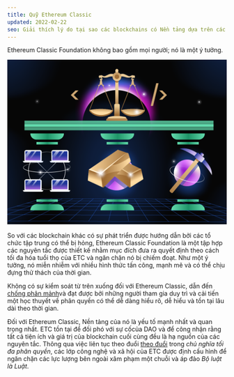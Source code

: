 ```yaml
---
title: Quỹ Ethereum Classic
updated: 2022-02-22
seo: Giải thích lý do tại sao các blockchains có Nền tảng dựa trên các ý tưởng và nguyên tắc lại mạnh mẽ hơn nhiều so với các blockchain được tạo ra từ con người.
---
```


Ethereum Classic Foundation không bao gồm mọi người; nó là một ý tưởng.

![Phân quyền, Tiền bạc hợp lý và Bằng chứng Công việc duy trì Quy tắc là Luật](../../../src/images/foundation.png)

So với các blockchain khác có sự phát triển được hướng dẫn bởi các tổ chức tập trung có thể bị hỏng, Ethereum Classic Foundation là một tập hợp các nguyên tắc được thiết kế nhằm mục đích đưa ra quyết định theo cách tối đa hóa tuổi thọ của ETC và ngăn chặn nó bị chiếm đoạt. Như một ý tưởng, nó miễn nhiễm với nhiều hình thức tấn công, mạnh mẽ và có thể chịu đựng thử thách của thời gian.

Không có sự kiểm soát từ trên xuống đối với Ethereum Classic, dẫn đến [chống phân mảnh](https://en.wikipedia.org/wiki/Antifragility)và đạt được bởi những người tham gia duy trì và cải tiến một học thuyết về phân quyền có thể dễ dàng hiểu rõ, dễ hiểu và tồn tại lâu dài theo thời gian.

Đối với Ethereum Classic, Nền tảng của nó là yếu tố mạnh nhất và quan trọng nhất. ETC tồn tại để đối phó với sự cốcủa DAO và để công nhận rằng tất cả tiện ích và giá trị của blockchain cuối cùng đều là hạ nguồn của các nguyên tắc. Thông qua việc liên tục theo đuổi [theo đuổi](/why-classic/decentralism) trong _chủ nghĩa tối đa phân quyền_, các lớp công nghệ và xã hội của ETC được định cấu hình để ngăn chặn các lực lượng bên ngoài xâm phạm một chuỗi và áp đảo _Bộ luật là Luật_.
